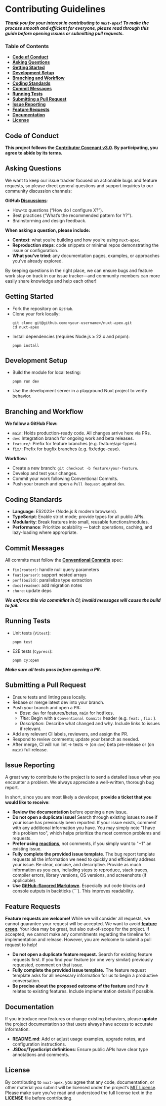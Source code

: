 # Contributing Guidelines

***Thank you for your interest in contributing to `nuxt-apex`! To make the process smooth and efficient for everyone, please read through this guide before opening issues or submitting pull requests.***

### Table of Contents

- **[Code of Conduct](#code-of-conduct)**
- **[Asking Questions](#asking-questions)**
- **[Getting Started](#getting-started)**
- **[Development Setup](#development-setup)**
- **[Branching and Workflow](#branching-and-workflow)**
- **[Coding Standards](#coding-standards)**
- **[Commit Messages](#commit-messages)**
- **[Running Tests](#running-tests)**
- **[Submitting a Pull Request](#submitting-a-pull-request)**
- **[Issue Reporting](#issue-reporting)**
- **[Feature Requests](#feature-requests)**
- **[Documentation](#documentation)**
- **[License](#license)**

## Code of Conduct

**This project follows the [Contributor Covenant v3.0](https://www.contributor-covenant.org/version/3/0/code_of_conduct/). By participating, you agree to abide by its terms.**

## Asking Questions

We want to keep our issue tracker focused on actionable bugs and feature requests, so please direct general questions and support inquiries to our community discussion channels:

**GitHub [Discussions](https://github.com/your-org/nuxt-apex/discussions)**:  
  - How‑to questions (“How do I configure X?”).
  - Best practices (“What’s the recommended pattern for Y?”).
  - Brainstorming and design feedback.

**When asking a question, please include:**
  - **Context**: what you’re building and how you’re using `nuxt-apex`.  
  - **Reproduction steps**: code snippets or minimal repos demonstrating the issue or configuration.  
  - **What you’ve tried**: any documentation pages, examples, or approaches you’ve already explored.

By keeping questions in the right place, we can ensure bugs and feature work stay on track in our issue tracker—and community members can more easily share knowledge and help each other!

## Getting Started

  - Fork the repository on `GitHub`.
  - Clone your fork locally:
    ```shell
    git clone git@github.com:<your-username>/nuxt-apex.git
    cd nuxt-apex
    ```
  - Install dependencies (requires Node.js ≥ 22.x and pnpm):
    ```shell
    pnpm install
    ```

## Development Setup

  - Build the module for local testing:
    ```shell
    pnpm run dev
    ```
  - Use the development server in a playground Nuxt project to verify behavior.

## Branching and Workflow

**We follow a GitHub Flow:**

  - `main`: Holds production-ready code. All changes arrive here via PRs.
  - `dev`: Integration branch for ongoing work and beta releases.
  - `feature/`: Prefix for feature branches (e.g. feature/api-types).
  - `fix/`: Prefix for bugfix branches (e.g. fix/edge-case).

**Workflow:**

  - Create a new branch: `git checkout -b feature/your-feature`.
  - Develop and test your changes.
  - Commit your work following Conventional Commits.
  - Push your branch and open a `Pull Request` against `dev`.


## Coding Standards

  - **Language**: ES2023+ (Node.js & modern browsers).
  - **TypeScript**: Enable strict mode; provide types for all public APIs.
  - **Modularity**: Break features into small, reusable functions/modules.
  - **Performance**: Prioritize scalability — batch operations, caching, and lazy-loading where appropriate.

## Commit Messages

All commits must follow the **[Conventional Commits](https://www.conventionalcommits.org/en/v1.0.0/#summary)** spec:

  - `fix(router)`: handle null query parameters
  - `feat(parser)`: support nested arrays
  - `perf(build)`: parallelize type extraction
  - `docs(readme)`: add migration notes
  - `chore`: update deps

***We enforce this via commitlint in CI; invalid messages will cause the build to fail.***

## Running Tests

  - Unit tests (`Vitest`):
    ```shell
    pnpm test
    ```

  - E2E tests (`Cypress`):
    ```shell
    pnpm cy:open
    ```

***Make sure all tests pass before opening a PR.***

## Submitting a Pull Request

  - Ensure tests and linting pass locally.
  - Rebase or merge latest dev into your branch.
  - Push your branch and open a PR:
    - *Base*: `dev` for features/betas, `main` for hotfixes.
    - *Title*: Begin with a `Conventional Commits` header (e.g. `feat:` , `fix:` ).
    - *Description*: Describe what changed and why. Include links to issues if relevant.
  - Add any relevant CI labels, reviewers, and assign the PR.
  - Respond to review comments; update your branch as needed.
  - After merge, CI will run lint → tests → (on `dev`) beta pre-release or (on `main`) full release.

## Issue Reporting

A great way to contribute to the project is to send a detailed issue when you encounter a problem. We always appreciate a well-written, thorough bug report.

In short, since you are most likely a developer, **provide a ticket that you would like to receive**:

  - **Review the documentation** before opening a new issue.
  - **Do not open a duplicate issue!** Search through existing issues to see if your issue has previously been reported. If your issue exists, comment with any additional information you have. You may simply note "I have this problem too", which helps prioritize the most common problems and requests.
  - **Prefer using [reactions](https://github.blog/2016-03-10-add-reactions-to-pull-requests-issues-and-comments/)**, not comments, if you simply want to "+1" an existing issue.
  - **Fully complete the provided issue template**. The bug report template requests all the information we need to quickly and efficiently address your issue. Be clear, concise, and descriptive. Provide as much information as you can, including steps to reproduce, stack traces, compiler errors, library versions, OS versions, and screenshots (if applicable).
  - **Use [GitHub-flavored Markdown](https://help.github.com/en/github/writing-on-github/basic-writing-and-formatting-syntax)**. Especially put code blocks and console outputs in backticks (```). This improves readability.

## Feature Requests

**Feature requests are welcome!** While we will consider all requests, we cannot guarantee your request will be accepted. We want to avoid **[feature creep](https://en.wikipedia.org/wiki/Feature_creep)**. Your idea may be great, but also out-of-scope for the project. If accepted, we cannot make any commitments regarding the timeline for implementation and release. However, you are welcome to submit a pull request to help!

  - **Do not open a duplicate feature request.** Search for existing feature requests first. If you find your feature (or one very similar) previously requested, comment on that issue.
  - **Fully complete the provided issue template.** The feature request template asks for all necessary information for us to begin a productive conversation.
  - **Be precise about the proposed outcome of the feature** and how it relates to existing features. Include implementation details if possible.

## Documentation

If you introduce new features or change existing behaviors, please **update** the project documentation so that users always have access to accurate information:

  - **README.md**: Add or adjust usage examples, upgrade notes, and configuration instructions.
  - **JSDoc/TypeScript definitions**: Ensure public APIs have clear type annotations and comments.

## License

By contributing to `nuxt-apex`, you agree that any code, documentation, or other material you submit will be licensed under the project’s [MIT License](LICENSE). Please make sure you’ve read and understood the full license text in the **LICENSE** file before contributing.

